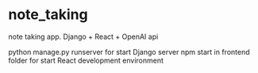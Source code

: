 # note_taking
note taking app. Django + React + OpenAI api

python manage.py runserver for start Django server
npm start in frontend folder for start React development environment